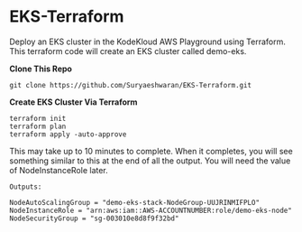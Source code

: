 # EKS-Terraform
Deploy an EKS cluster in the KodeKloud AWS Playground using Terraform.
This terraform code will create an EKS cluster called demo-eks.

**Clone This Repo**

```
git clone https://github.com/Suryaeshwaran/EKS-Terraform.git
```

**Create EKS Cluster Via Terraform**

```
terraform init
terraform plan
terraform apply -auto-approve
```
This may take up to 10 minutes to complete. When it completes, you will see something similar to this at the end of all the output. You will need the value of NodeInstanceRole later.
```
Outputs:

NodeAutoScalingGroup = "demo-eks-stack-NodeGroup-UUJRINMIFPLO"
NodeInstanceRole = "arn:aws:iam::AWS-ACCOUNTNUMBER:role/demo-eks-node"
NodeSecurityGroup = "sg-003010e8d8f9f32bd"
```


